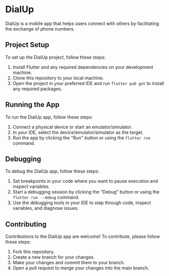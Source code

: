 # DialUp

DialUp is a mobile app that helps users connect with others by facilitating the exchange of phone numbers.

## Project Setup

To set up the DialUp project, follow these steps:

1. Install Flutter and any required dependencies on your development machine.
2. Clone this repository to your local machine.
3. Open the project in your preferred IDE and run `flutter pub get` to install any required packages.

## Running the App

To run the DialUp app, follow these steps:

1. Connect a physical device or start an emulator/simulator.
2. In your IDE, select the device/emulator/simulator as the target.
3. Run the app by clicking the "Run" button or using the `flutter run` command.

## Debugging

To debug the DialUp app, follow these steps:

1. Set breakpoints in your code where you want to pause execution and inspect variables.
2. Start a debugging session by clicking the "Debug" button or using the `flutter run --debug` command.
3. Use the debugging tools in your IDE to step through code, inspect variables, and diagnose issues.

## Contributing

Contributions to the DialUp app are welcome! To contribute, please follow these steps:

1. Fork this repository.
2. Create a new branch for your changes.
3. Make your changes and commit them to your branch.
4. Open a pull request to merge your changes into the main branch.

